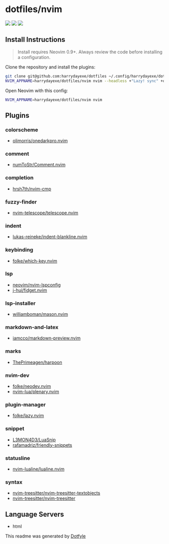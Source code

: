 # dotfiles/nvim

<a href="https://dotfyle.com/harrydayexe/dotfiles-nvim"><img src="https://dotfyle.com/harrydayexe/dotfiles-nvim/badges/plugins?style=flat" /></a>
<a href="https://dotfyle.com/harrydayexe/dotfiles-nvim"><img src="https://dotfyle.com/harrydayexe/dotfiles-nvim/badges/leaderkey?style=flat" /></a>
<a href="https://dotfyle.com/harrydayexe/dotfiles-nvim"><img src="https://dotfyle.com/harrydayexe/dotfiles-nvim/badges/plugin-manager?style=flat" /></a>


## Install Instructions

 > Install requires Neovim 0.9+. Always review the code before installing a configuration.

Clone the repository and install the plugins:

```sh
git clone git@github.com:harrydayexe/dotfiles ~/.config/harrydayexe/dotfiles
NVIM_APPNAME=harrydayexe/dotfiles/nvim nvim --headless +"Lazy! sync" +qa
```

Open Neovim with this config:

```sh
NVIM_APPNAME=harrydayexe/dotfiles/nvim nvim
```

## Plugins

### colorscheme

+ [olimorris/onedarkpro.nvim](https://dotfyle.com/plugins/olimorris/onedarkpro.nvim)
### comment

+ [numToStr/Comment.nvim](https://dotfyle.com/plugins/numToStr/Comment.nvim)
### completion

+ [hrsh7th/nvim-cmp](https://dotfyle.com/plugins/hrsh7th/nvim-cmp)
### fuzzy-finder

+ [nvim-telescope/telescope.nvim](https://dotfyle.com/plugins/nvim-telescope/telescope.nvim)
### indent

+ [lukas-reineke/indent-blankline.nvim](https://dotfyle.com/plugins/lukas-reineke/indent-blankline.nvim)
### keybinding

+ [folke/which-key.nvim](https://dotfyle.com/plugins/folke/which-key.nvim)
### lsp

+ [neovim/nvim-lspconfig](https://dotfyle.com/plugins/neovim/nvim-lspconfig)
+ [j-hui/fidget.nvim](https://dotfyle.com/plugins/j-hui/fidget.nvim)
### lsp-installer

+ [williamboman/mason.nvim](https://dotfyle.com/plugins/williamboman/mason.nvim)
### markdown-and-latex

+ [iamcco/markdown-preview.nvim](https://dotfyle.com/plugins/iamcco/markdown-preview.nvim)
### marks

+ [ThePrimeagen/harpoon](https://dotfyle.com/plugins/ThePrimeagen/harpoon)
### nvim-dev

+ [folke/neodev.nvim](https://dotfyle.com/plugins/folke/neodev.nvim)
+ [nvim-lua/plenary.nvim](https://dotfyle.com/plugins/nvim-lua/plenary.nvim)
### plugin-manager

+ [folke/lazy.nvim](https://dotfyle.com/plugins/folke/lazy.nvim)
### snippet

+ [L3MON4D3/LuaSnip](https://dotfyle.com/plugins/L3MON4D3/LuaSnip)
+ [rafamadriz/friendly-snippets](https://dotfyle.com/plugins/rafamadriz/friendly-snippets)
### statusline

+ [nvim-lualine/lualine.nvim](https://dotfyle.com/plugins/nvim-lualine/lualine.nvim)
### syntax

+ [nvim-treesitter/nvim-treesitter-textobjects](https://dotfyle.com/plugins/nvim-treesitter/nvim-treesitter-textobjects)
+ [nvim-treesitter/nvim-treesitter](https://dotfyle.com/plugins/nvim-treesitter/nvim-treesitter)
## Language Servers

+ html


 This readme was generated by [Dotfyle](https://dotfyle.com)
